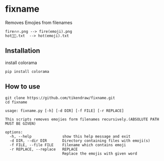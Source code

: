 # fixname
Removes Emojies from filenames

```
fire🔥🔥.png --> fire(emoji).png
hot💋💋.txt  --> hot(emoji).txt
```
## Installation
install colorama
```
pip install colorama
```

## How to use
```
git clone https://github.com/tikendraw/fixname.git
cd fixname

usage: fixname.py [-h] [-d DIR] [-f FILE] [-r REPLACE]

This scripts removes emojies form filenames recursively.(ABSOLUTE PATH MUST BE GIVEN)

options:
  -h, --help              show this help message and exit
  -d DIR, --dir DIR       Directory containing files with emoji(s)
  -f FILE, --file FILE    Filename which contains emoji
  -r REPLACE, --replace   REPLACE
                          Replace the emojis with given word

```
